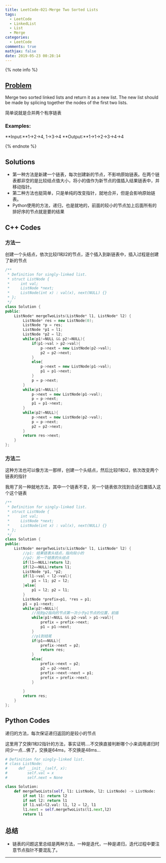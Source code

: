 ```yaml
---
title: LeetCode-021-Merge Two Sorted Lists
tags:
  - LeetCode
  - LinkedList
  - List
  - Merge
categories:
  - LeetCode
comments: true
mathjax: false
date: 2019-05-23 00:28:14
---
```


<meta name="referrer" content="no-referrer" />

{% note info %}
## [Problem]()   
Merge two sorted linked lists and return it as a new list. The new list should be made by splicing together the nodes of the first two lists.

简单说就是合并两个有序链表

### Examples:
**Input:**1->2->4, 1->3->4
**Output:**1->1->2->3->4->4

{% endnote %}
<!--more-->

## Solutions
- 第一种方法是新建一个链表，每次创建新的节点，不影响原始链表。在两个链表都非空的是比较结点值大小，将小的值作为新节点的值插入结果链表中，并移动指针。
- 第二种方法也挺简单，只是单纯的改变指针，就地合并，但是会影响原始链表。
- Python使用的方法，递归，也是就地的，前面的较小的节点加上后面所有的排好序的节点就是要的结果


## C++ Codes

### 方法一
创建一个头结点，依次比较l1和l2的节点，逐个插入到新链表中，插入过程是创建了新的节点

```C++
/**
 * Definition for singly-linked list.
 * struct ListNode {
 *     int val;
 *     ListNode *next;
 *     ListNode(int x) : val(x), next(NULL) {}
 * };
 */
class Solution {
public:
    ListNode* mergeTwoLists(ListNode* l1, ListNode* l2) {
        ListNode* res = new ListNode(0);
        ListNode *p = res;
        ListNode *p1 = l1;
        ListNode *p2 = l2;
        while(p1!=NULL && p2!=NULL){
            if(p1->val > p2->val){
                p->next = new ListNode(p2->val);
                p2 = p2->next;
            }
            else{
                p->next = new ListNode(p1->val);
                p1 = p1->next;
            }
            p = p->next;
        }
        while(p1!=NULL){
            p->next = new ListNode(p1->val);
            p = p->next;
            p1 = p1->next;
        }
        while(p2!=NULL){
            p->next = new ListNode(p2->val);
            p = p->next;
            p2 = p2->next;
        }
        return res->next;
    }
};
```

### 方法二
这种方法也可以像方法一那样，创建一个头结点，然后比较l1和l2，依次改变两个链表的指针

我用了另一种就地方法，其中一个链表不变，另一个链表依次找到合适位置插入这个这个链表

```C++
/**
 * Definition for singly-linked list.
 * struct ListNode {
 *     int val;
 *     ListNode *next;
 *     ListNode(int x) : val(x), next(NULL) {}
 * };
 */
class Solution {
public:
    ListNode* mergeTwoLists(ListNode* l1, ListNode* l2) {
        //p1: 结果链表头结点，指向较小的
        //p2: 另一个链表的头结点
        if(l1==NULL)return l2;
        if(l2==NULL)return l1;
        ListNode *p1, *p2;
        if(l1->val < l2->val){
            p1 = l1; p2 = l2;
        }else{
            p1 = l2; p2 = l1;
        }
        ListNode *prefix=p1, *res = p1;
        p1 = p1->next;
        while(p2!=NULL){
            //找到p2指向的节点第一次小于p1节点的位置，前插
            while(p1!=NULL && p2->val > p1->val){
                prefix = prefix->next;
                p1 = p1->next;
            }
            //p1到结尾
            if(p1==NULL){
                prefix->next = p2;
                return res;
            }
            else{
                prefix->next = p2;
                p2 = p2->next;
                prefix->next->next = p1;
                prefix = prefix->next;
            }
            
        }
        return res;
    }
};
```

## Python Codes
递归的方法，每次保证递归返回的是较小的节点

这里用了交换l1和l2指针的方法，事实证明....不交换直接判断哪个小来调用递归时间少一点...佛了，交换是64ms，不交换是48ms...

```python
# Definition for singly-linked list.
# class ListNode:
#     def __init__(self, x):
#         self.val = x
#         self.next = None

class Solution:
    def mergeTwoLists(self, l1: ListNode, l2: ListNode) -> ListNode:
        if not l1: return l2
        if not l2: return l1
        if l1.val>l2.val: l1, l2 = l2, l1
        l1.next = self.mergeTwoLists(l1.next,l2)
        return l1
```

## 总结
- 链表的问题这里总结是两种方法，一种是迭代，一种是递归，迭代过程中要注意节点指针不要混乱了。


------
